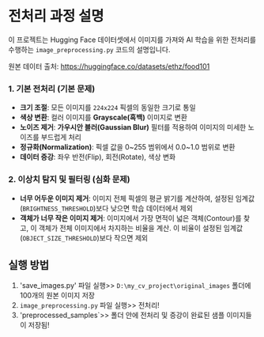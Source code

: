 # 전처리 과정 설명


이 프로젝트는 Hugging Face 데이터셋에서 이미지를 가져와 AI 학습을 위한 전처리를 수행하는 `image_preprocessing.py` 코드의 설명입니다. 

원본 데이터 출처: <https://huggingface.co/datasets/ethz/food101>



### 1. 기본 전처리 (기본 문제)

-   **크기 조절**: 모든 이미지를 `224x224` 픽셀의 동일한 크기로 통일
-   **색상 변환**: 컬러 이미지를 **Grayscale(흑백)** 이미지로 변환
-   **노이즈 제거**: **가우시안 블러(Gaussian Blur)** 필터를 적용하여 이미지의 미세한 노이즈를 부드럽게 처리
-   **정규화(Normalization)**: 픽셀 값을 0~255 범위에서 0.0~1.0 범위로 변환
-   **데이터 증강**: 좌우 반전(Flip), 회전(Rotate), 색상 변화


###  2. 이상치 탐지 및 필터링 (심화 문제)

-   **너무 어두운 이미지 제거**: 이미지 전체 픽셀의 평균 밝기를 계산하여, 설정된 임계값(`BRIGHTNESS_THRESHOLD`)보다 낮으면 학습 데이터에서 제외
-   **객체가 너무 작은 이미지 제거**: 이미지에서 가장 면적이 넓은 객체(Contour)를 찾고, 이 객체가 전체 이미지에서 차지하는 비율을 계산. 이 비율이 설정된 임계값(`OBJECT_SIZE_THRESHOLD`)보다 작으면 제외

  

## 실행 방법

1.  'save_images.py' 파일 실행>> `D:\my_cv_project\original_images` 폴더에 100개의 원본 이미지 저장
2.  `image_preprocessing.py` 파일 실행>> 전처리!
3.  'preprocessed_samples\`>> 폴더 안에 전처리 및 증강이 완료된 샘플 이미지들이 저장됨!
